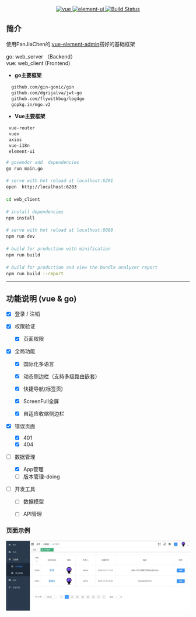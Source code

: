 
<p align="center">
  <a href="https://github.com/vuejs/vue">
    <img src="https://img.shields.io/badge/vue-2.5.17-brightgreen.svg" alt="vue">
  </a>
  <a href="https://github.com/ElemeFE/element">
    <img src="https://img.shields.io/badge/element--ui-2.4.6-brightgreen.svg" alt="element-ui">
  </a>
  <a href="https://travis-ci.org/PanJiaChen/vue-element-admin" rel="nofollow">
    <img src="https://travis-ci.org/PanJiaChen/vue-element-admin.svg?branch=master" alt="Build Status">
  </a>
</p>

## 简介
使用PanJiaChen的:[vue-element-admin](https://github.com/PanJiaChen/vue-element-admin/blob/master/README.zh-CN.md)搭好的基础框架


go: web_server （Backend）   
vue: web_client (Frontend)

- **go主要框架** 
``` 
  github.com/gin-gonic/gin
  github.com/dgrijalva/jwt-go
  github.com/flywithbug/log4go
  gopkg.in/mgo.v2
```
  
  
- **Vue主要框架**   
 ``` 
  vue-router
  vuex
  axios
  vue-i18n
  element-ui
 ```

``` bash
# govendor add  dependencies
go run main.go

# serve with hot reload at localhost:6201
open  http://localhost:6203 

cd web_client

# install dependencies
npm install

# serve with hot reload at localhost:8080
npm run dev

# build for production with minification
npm run build

# build for production and view the bundle analyzer report
npm run build --report
```

-------------------------------
## 功能说明 (vue & go)
- [x] 登录 / 注销

- [x] 权限验证
  - [x] 页面权限  

- [x] 全局功能
  - [x] 国际化多语言
  - [x] 动态侧边栏（支持多级路由嵌套）
  - [x] 快捷导航(标签页)
  - [x] ScreenFull全屏
  - [x] 自适应收缩侧边栏


- [x] 错误页面 
  - [x] 401 
  - [x] 404 

- [ ] 数据管理 
  - [x] App管理
  - [ ] 版本管理-doing

- [ ] 开发工具
  - [ ] 数据模型 
  - [ ] API管理
  
  
### 页面示例
![frontend](frontend/10EF2717-74AB-4175-8FFF-324D7A8204E7.png)   